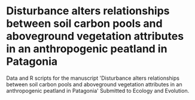 # Disturbance alters relationships between soil carbon pools and aboveground vegetation attributes in an anthropogenic peatland in Patagonia

Data and R scripts for the manuscript 'Disturbance alters relationships between soil carbon pools and aboveground vegetation attributes in an anthropogenic peatland in Patagonia' Submitted to Ecology and Evolution.
